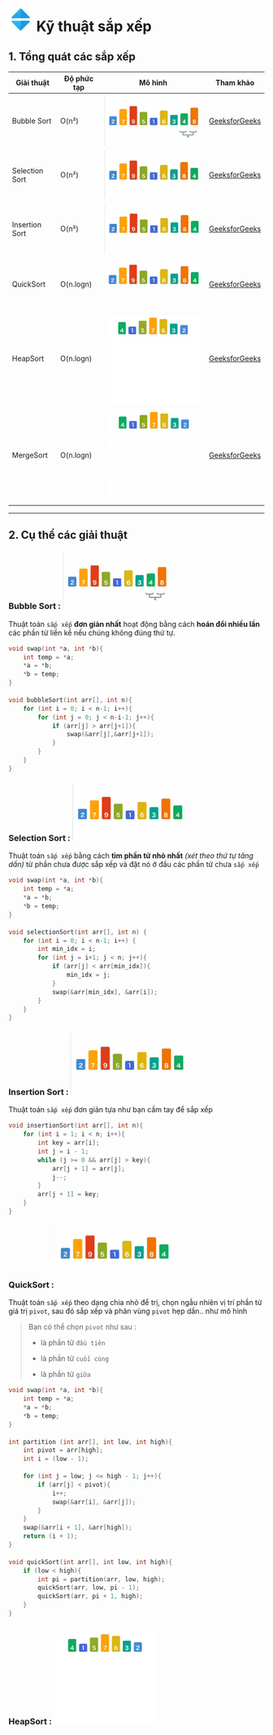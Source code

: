 # ![icons8-sort.png](https://raw.githubusercontent.com/Zenfection/Image/master/2021/05/11-13-35-49-icons8-sort.png) Kỹ thuật sắp xếp

## 1. Tổng quát các sắp xếp

| Giải thuật     | Độ phức tạp | Mô hình                                                                                                                                            | Tham khảo                                                                       |
| -------------- | ----------- | -------------------------------------------------------------------------------------------------------------------------------------------------- | ------------------------------------------------------------------------------- |
| Bubble Sort    | O(n²)       | <img src="https://raw.githubusercontent.com/Zenfection/Image/master/2021/05/11-14-09-17-bubblesort.gif" title="" alt="bubblesort.gif" width="324"> | [GeeksforGeeks](https://youtu.be/nmhjrI-aW5o)                                   |
| Selection Sort | O(n²)       | ![selectionsort.gif](https://raw.githubusercontent.com/Zenfection/Image/master/2021/05/11-14-13-57-selectionsort.gif)                              | [GeeksforGeeks](https://www.youtube.com/watch?v=xWBP4lzkoyM)                    |
| Insertion Sort | O(n²)       | ![insertionsort.gif](https://raw.githubusercontent.com/Zenfection/Image/master/2021/05/11-14-12-37-insertionsort.gif)                              | [GeeksforGeeks](https://www.youtube.com/watch?v=OGzPmgsI-pQ)                    |
| QuickSort      | O(n.logn)   | ![quicksort.gif](https://raw.githubusercontent.com/Zenfection/Image/master/2021/05/11-14-23-24-quicksort.gif)                                      | [GeeksforGeeks](https://youtu.be/PgBzjlCcFvc?list=RDCMUC0RhatS1pyxInC00YKjjBqQ) |
| HeapSort       | O(n.logn)   | ![heapsort.gif](https://raw.githubusercontent.com/Zenfection/Image/master/2021/05/11-14-19-28-heapsort.gif)                                        | [GeeksforGeeks](https://youtu.be/MtQL_ll5KhQ?list=RDCMUC0RhatS1pyxInC00YKjjBqQ) |
| MergeSort      | O(n.logn)   | ![mergesort.gif](https://raw.githubusercontent.com/Zenfection/Image/master/2021/05/11-14-21-20-mergesort.gif)                                      | [GeeksforGeeks](https://youtu.be/JSceec-wEyw?list=RDCMUC0RhatS1pyxInC00YKjjBqQ) |

---

## 2. Cụ thể các giải thuật

### Bubble Sort : <img title="" src="https://raw.githubusercontent.com/Zenfection/Image/master/2021/05/11-14-09-17-bubblesort.gif" alt="bubblesort.gif" width="212">

Thuật toán `sắp xếp` **đơn giản nhất** hoạt động bằng cách **hoán đổi nhiều lần** các phần tử liền kề nếu chúng không đúng thứ tự.

```c
void swap(int *a, int *b){
    int temp = *a;
    *a = *b;
    *b = temp;
}
 
void bubbleSort(int arr[], int n){
    for (int i = 0; i < n-1; i++){
        for (int j = 0; j < n-i-1; j++){
            if (arr[j] > arr[j+1]){
                swap(&arr[j],&arr[j+1]);
            }
        }
    }
}
```

### Selection Sort : <img title="" src="https://raw.githubusercontent.com/Zenfection/Image/master/2021/05/11-14-13-57-selectionsort.gif" alt="selectionsort.gif" width="225">

Thuật toán `sắp xếp` bằng cách **tìm phần tử nhỏ nhất** *(xét theo thứ tự tăng dần)* từ phần chưa được sắp xếp và đặt nó ở đầu các phần tử chưa `sắp xếp`

```c
void swap(int *a, int *b){
    int temp = *a;
    *a = *b;
    *b = temp;
}
  
void selectionSort(int arr[], int n) { 
    for (int i = 0; i < n-1; i++) {  
        int min_idx = i; 
        for (int j = i+1; j < n; j++){
            if (arr[j] < arr[min_idx]){
                min_idx = j; 
            }
            swap(&arr[min_idx], &arr[i]);
        }
    } 
} 
```

### Insertion Sort : <img title="" src="https://raw.githubusercontent.com/Zenfection/Image/master/2021/05/11-14-12-37-insertionsort.gif" alt="insertionsort.gif" width="230">

Thuật toán `sắp xếp` đơn giản tựa như bạn cầm tay để sắp xếp 

```c
void insertionSort(int arr[], int n){
    for (int i = 1; i < n; i++){
        int key = arr[i];
        int j = i - 1;
        while (j >= 0 && arr[j] > key){
            arr[j + 1] = arr[j];
            j--;
        }
        arr[j + 1] = key;
    }
}
```

### QuickSort : <img src="https://raw.githubusercontent.com/Zenfection/Image/master/2021/05/11-14-23-24-quicksort.gif" title="" alt="quicksort.gif" width="230">

Thuật toán `sắp xếp` theo dạng chia nhỏ để trị, chọn ngẫu nhiên vị trí phần tử giá trị `pivot`, sau đó sắp xếp và phân vùng `pivot` hẹp dần.. như mô hình

> Bạn có thể chọn `pivot` như sau : 
> 
> - là phần tử `đầu tiên`
> 
> - là phần tử `cuối cùng`
> 
> - là phần tử `giữa`

```c
void swap(int *a, int *b){
    int temp = *a;
    *a = *b;
    *b = temp;
}
 
int partition (int arr[], int low, int high){
    int pivot = arr[high]; 
    int i = (low - 1);

    for (int j = low; j <= high - 1; j++){
        if (arr[j] < pivot){
            i++;
            swap(&arr[i], &arr[j]);
        }
    }
    swap(&arr[i + 1], &arr[high]);
    return (i + 1);
}
 
void quickSort(int arr[], int low, int high){
    if (low < high){
        int pi = partition(arr, low, high);
        quickSort(arr, low, pi - 1);
        quickSort(arr, pi + 1, high);
    }
}
```

### HeapSort :  <img title="" src="https://raw.githubusercontent.com/Zenfection/Image/master/2021/05/11-14-19-28-heapsort.gif" alt="heapsort.gif" width="203">



